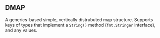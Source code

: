 #

## DMAP

A generics-based simple, vertically distrubuted map structure.
Supports keys of types that implement a `String()` method (`fmt.Stringer` interface), and any values.
